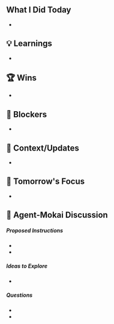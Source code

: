 

## What I Did Today

-



## 💡 Learnings

-



## 🏆 Wins

-



## 🚨 Blockers

-



## 📝 Context/Updates

-



## 🎯 Tomorrow's Focus

-


## 🤖 Agent-Mokai Discussion

##### Proposed Instructions
-

-

##### Ideas to Explore


-

##### Questions
-

-
